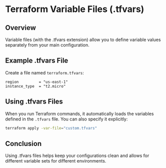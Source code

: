 # Terraform Variable Files (.tfvars)

## Overview

Variable files (with the .tfvars extension) allow you to define variable values separately from your main configuration.

## Example .tfvars File

Create a file named `terraform.tfvars`:

```hcl
region         = "us-east-1"
instance_type  = "t2.micro"
```

## Using .tfvars Files

When you run Terraform commands, it automatically loads the variables defined in the `.tfvars` file. You can also specify it explicitly:

```bash
terraform apply -var-file="custom.tfvars"
```

## Conclusion

Using .tfvars files helps keep your configurations clean and allows for different variable sets for different environments.

